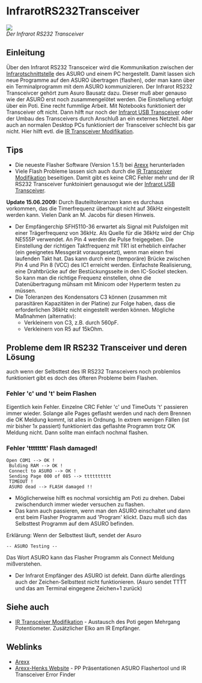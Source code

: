 # InfrarotRS232Transceiver

![][1]  
*Der Infrarot RS232 Transceiver*

## Einleitung

Über den Infrarot RS232 Transceicer wird die Kommunikation zwischen der [Infrarotschnittstelle][2] des ASURO und einem PC hergestellt. Damit lassen sich neue Programme auf den ASURO übertragen (flashen), oder man kann über ein Terminalprogramm mit dem ASURO kommunizieren. Der Infrarot RS232 Transceivcer gehört zum Asuro Bausatz dazu. Dieser muß aber genauso wie der ASURO erst noch zusammengelötet werden. Die Einstellung erfolgt über ein Poti. Eine recht fummlige Arbeit. Mit Notebooks funktioniert der Transceiver oft nicht. Dann hilft nur noch der [Infrarot USB Transceiver][3] oder der Umbau des Transceivers durch Anschluß an ein externes Netzteil. Aber auch an normalen Desktop PCs funktioniert der Transceiver schlecht bis gar nicht. Hier hilft evtl. die [IR Transceiver Modifikation][4]. 

## Tips

*   Die neueste Flasher Software (Version 1.5.1) bei [Arexx][5] herunterladen 
*   Viele Flash Probleme lassen sich auch durch die [IR Transceiver Modifikation][4] beseitigen. Damit gibt es keine CRC Fehler mehr und der IR RS232 Transceiver funktoiniert genausogut wie der [Infrarot USB Transceiver][3]. 

**Update 15.06.2009:** Durch Bauteiltoleranzen kann es durchaus vorkommen, das die Timerfrequenz überhaupt nicht auf 36kHz eingestellt werden kann. Vielen Dank an M. Jacobs für diesen Hinweis. 

*   Der Empfängerchip SFH5110-36 erwartet als Signal mit Pulsfolgen mit einer Trägerfrequenz von 36kHz. Als Quelle für die 36kHz wird der Chip NE555P verwendet. An Pin 4 werden die Pulse freigegeben. Die Einstellung der richtigen Taktfrequenz mit TR1 ist erheblich einfacher (ein geeignetes Messgerät vorausgesetzt), wenn man einen frei laufenden Takt hat. Das kann durch eine (temporäre) Brücke zwischen Pin 4 und Pin 8 (VCC) des IC1 erreicht werden. Einfachste Realisierung, eine Drahtbrücke auf der Bestückungsseite in den IC-Sockel stecken. So kann man die richtige Frequenz einstellen, ohne die Datenübertragung mühsam mit Minicom oder Hyperterm testen zu müssen. 
*   Die Toleranzen des Kondensators C3 können (zusammen mit parasitären Kapazitäten in der Platine) zur Folge haben, dass die erforderlichen 36kHz nicht eingestellt werden können. Mögliche Maßnahmen (alternativ): 
    *   Verkleinern von C3, z.B. durch 560pF. 
    *   Verkleinern von R5 auf 15kOhm. 

## Probleme dem IR RS232 Transceiver und deren Lösung

auch wenn der Selbsttest des IR RS232 Transceivers noch problemlos funktioniert gibt es doch des öfteren Probleme beim Flashen. 

### Fehler 'c' und 't' beim Flashen 

Eigentlich kein Fehler. Einzelne CRC Fehler 'c' und TimeOuts 't' passieren immer wieder. Solange alle Pages geflasht werden und nach dem Brennen die OK Meldung kommt, ist alles in Ordnung. In extrem wenigen Fällen (ist mir bisher 1x passiert) funktioniert das geflashte Programm trotz OK Meldung nicht. Dann sollte man einfach nochmal flashen. 

### Fehler 'tttttttt' Flash damaged!

    Open COM1 --> OK !
     Bulding RAM --> OK !
     Connect to ASURO --> OK !
     Sending Page 000 of 085 --> tttttttttt
     TIMEOUT !
     ASURO dead --> FLASH damaged !! 
    

*   Möglicherweise hilft es nochmal vorsichtig am Poti zu drehen. Dabei zwischendurch immer wieder versuchen zu flashen. 
*   Das kann auch passieren, wenn man den ASURO einschaltet und dann erst beim Flasher Programm aud 'Program' klickt. Dazu muß sich das Selbsttest Programm auf dem ASURO befinden. 

Erklärung: Wenn der Selbsttest läuft, sendet der Asuro 

    -- ASURO Testing --
    

Das Wort ASURO kann das Flasher Programm als Connect Meldung mißverstehen. 

*   Der Infrarot Empfänger des ASURO ist defekt. Dann dürfte allerdings auch der Zeichen-Selbsttest nicht funktionieren. (Asuro sendet TTTT und das am Terminal eingegene Zeichen+1 zurück) 

## Siehe auch 

*   [IR Transceiver Modifikation][4] - Austausch des Poti gegen Mehrgang Potentiometer. Zusätzlicher Elko am IR Empfänger. 

## Weblinks

*   [Arexx][5] 
*   [Arexx-Henks Website][6] - PP Präsentationen ASURO Flashertool und IR Transceiver Error Finder 

 [1]: http://www.asurowiki.de/pmwiki/uploads/Main/rs232_ir_transeiver.jpg ""
 [2]: http://www.asurowiki.de/pmwiki/pmwiki.php/Main/Infrarotschnittstelle
 [3]: http://www.asurowiki.de/pmwiki/pmwiki.php/Main/InfrarotUSBTransceiver
 [4]: http://www.asurowiki.de/pmwiki/pmwiki.php/Main/IRTransceiverModifikation
 [5]: http://www.arexx.com
 [6]: http://home.kpn.nl/h.van.winkoop/Asuro/Info/AsuInfPagFrm.htm

